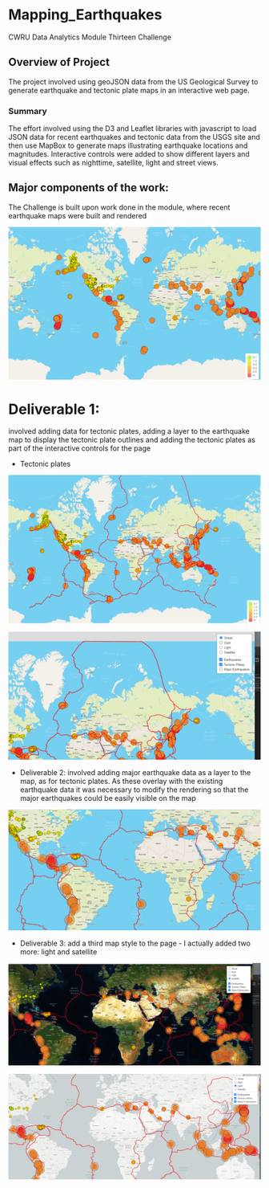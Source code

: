 # Mapping_Earthquakes

CWRU Data Analytics Module Thirteen Challenge


## Overview of Project

The project involved using geoJSON data from the US Geological Survey to generate earthquake and tectonic plate maps in an interactive web page.  

### Summary

The effort involved using the D3 and Leaflet libraries with javascript to load JSON data for recent earthquakes and tectonic data from the USGS site and then use MapBox to generate maps illustrating earthquake locations and magnitudes.  Interactive controls were added to show different layers and visual effects such as nighttime, satellite, light and street views.  

## Major components of the work:

The Challenge is built upon work done in the module, where recent earthquake maps were built and rendered  

![img](https://github.com/fhsal/Mapping_Earthquakes/blob/main/Earthquake_Challenge/images/quake1_module.png)


# Deliverable 1: 
involved adding data for tectonic plates, adding a layer to the earthquake map to display the tectonic plate outlines and adding the tectonic plates as part of the interactive controls for the page 

* Tectonic plates

![img](https://github.com/fhsal/Mapping_Earthquakes/blob/main/Earthquake_Challenge/images/quake2_plates.png)

![img](https://github.com/fhsal/Mapping_Earthquakes/blob/main/Earthquake_Challenge/images/quake2_plates_controls.png)


* Deliverable 2: involved adding major earthquake data as a layer to the map, as for tectonic plates.  As these overlay with the existing earthquake data it was necessary to modify the rendering so that the major earthquakes could be easily visible on the map

![img](https://github.com/fhsal/Mapping_Earthquakes/blob/main/Earthquake_Challenge/images/quake2_major_quakes.png)


* Deliverable 3: add a third map style to the page - I actually added two more:  light and satellite 

![img](https://github.com/fhsal/Mapping_Earthquakes/blob/main/Earthquake_Challenge/images/quake2_satellite.png)

![img](https://github.com/fhsal/Mapping_Earthquakes/blob/main/Earthquake_Challenge/images/quake2_light.png)


